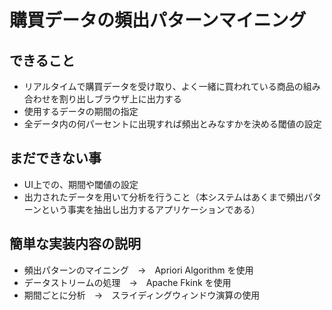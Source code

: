 # 購買データの頻出パターンマイニング

## できること
- リアルタイムで購買データを受け取り、よく一緒に買われている商品の組み合わせを割り出しブラウザ上に出力する
- 使用するデータの期間の指定
- 全データ内の何パーセントに出現すれば頻出とみなすかを決める閾値の設定

## まだできない事
- UI上での、期間や閾値の設定
- 出力されたデータを用いて分析を行うこと（本システムはあくまで頻出パターンという事実を抽出し出力するアプリケーションである）

## 簡単な実装内容の説明
- 頻出パターンのマイニング　→　Apriori Algorithm を使用
- データストリームの処理　→　Apache Fkink を使用
- 期間ごとに分析　→　スライディングウィンドウ演算の使用
